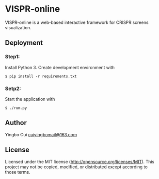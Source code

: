# VISPR-online
VISPR-online is a web-based interactive framework for CRISPR screens visualization.

Deployment
-------
### Step1:
Install Python 3. Create development environment with
```
$ pip install -r requirements.txt
```
### Setp2:
Start the application with
```
$ ./run.py
```

Author
------
Yingbo Cui <cuiyingbomail@163.com>

License
-------

Licensed under the MIT license (http://opensource.org/licenses/MIT). This project may not be copied, modified, or distributed except according to those terms.
